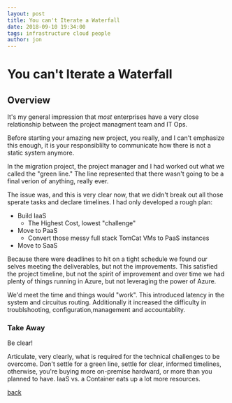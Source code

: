 ```yaml
---
layout: post
title: You can't Iterate a Waterfall
date: 2018-09-10 19:34:00
tags: infrastructure cloud people
author: jon
---
```


# You can't Iterate a Waterfall

## Overview

It's my general impression that _most_ enterprises have a very close relationship between the project managment team and IT Ops.

Before starting your amazing new project, you really, and I can't emphasize this enough, it is your responsiblilty to communicate how there is not a static system anymore.

In the migration project, the project manager and I had worked out what we called the "green line."  The line represented that there wasn't going to be a final verion of anything, really ever.

The issue was, and this is very clear now, that we didn't break out all those sperate tasks and declare timelines.  I had only developed a rough plan:  

* Build IaaS
  * The Highest Cost, lowest "challenge"
* Move to PaaS
  * Convert those messy full stack TomCat VMs to PaaS instances
* Move to SaaS

Because there were deadlines to hit on a tight schedule we found our selves meeting the deliverables, but not the improvements. This satisfied the project timeline, but not the spirit of improvement and over time we had plenty of things running in Azure, but not leveraging the power of Azure.

We'd meet the time and things would "work".  This introduced latency in the system and circuitus routing.  Additionally it increased the difficulty in troublshooting, configuration,management and accountablity.

### Take Away

Be clear!

Articulate, very clearly, what is required for the technical challenges to be overcome.  Don't settle for a green line, settle for clear, informed timelines, otherwise, you're buying more on-premise hardward, or more than you planned to have.  IaaS vs. a Container eats up a lot more resources.

[back](./)